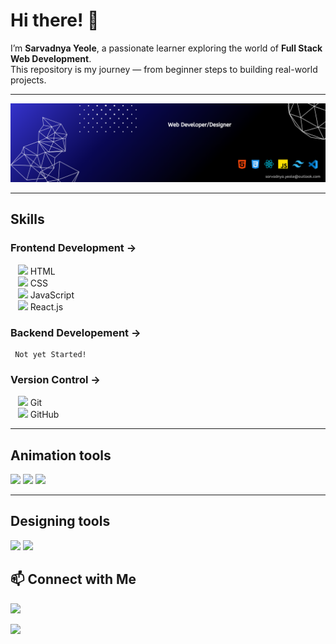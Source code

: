 # Hi there! 👋
I’m **Sarvadnya Yeole**, a passionate learner exploring the world of **Full Stack Web Development**.  
This repository is my journey — from beginner steps to building real-world projects.  

---

<img src="Profile LinkedIn Banner.png"/>

---

## Skills
  ### Frontend Development →
  <p>
   &nbsp;&nbsp;&nbsp;<img src="https://cdn.jsdelivr.net/gh/devicons/devicon/icons/html5/html5-original.svg" width="14"/> HTML <br/> 
   &nbsp;&nbsp;&nbsp;<img src="https://cdn.jsdelivr.net/gh/devicons/devicon/icons/css3/css3-original.svg" width="14"/> CSS  <br/>  
   &nbsp;&nbsp;&nbsp;<img src="https://cdn.jsdelivr.net/gh/devicons/devicon/icons/javascript/javascript-original.svg" width="14"/> JavaScript  <br/> 
   &nbsp;&nbsp;&nbsp;<img src="https://cdn.jsdelivr.net/gh/devicons/devicon/icons/react/react-original.svg" width="14"/> React.js  <br/>
  </p>

### Backend Developement →

     Not yet Started!

### Version Control → 
   <p>
  &nbsp;&nbsp;&nbsp;<img src="https://cdn.jsdelivr.net/gh/devicons/devicon/icons/git/git-original.svg" width="14"/> Git  <br/>
  &nbsp;&nbsp;&nbsp;<img src="https://img.icons8.com/ios-filled/50/ffffff/github.png" width="14"/> GitHub  
</p>

---

## Animation tools
  <img src="https://camo.githubusercontent.com/d2f2f4c0917da665a8d6603b6889415611a73f827948af1c893e72d5a8f288ee/68747470733a2f2f696d672e736869656c64732e696f2f62616467652f475341502d3838434530323f7374796c653d666f722d7468652d6261646765266c6f676f3d677265656e736f636b266c6f676f436f6c6f723d7768697465"/>
  <img src="https://camo.githubusercontent.com/04feaf3ca3b51674537f269041a12203534624832f1daa7071c877ab96945acc/68747470733a2f2f696d672e736869656c64732e696f2f62616467652f5363726f6c6c547269676765722d3030303030303f7374796c653d666f722d7468652d6261646765"/>
  <img src="https://camo.githubusercontent.com/4bc1e82e1e1a66c51199fffe7ee45891936cb6832977e98198477e14bd2a8e0b/68747470733a2f2f696d672e736869656c64732e696f2f62616467652f4c6f636f6d6f746976652532305363726f6c6c2d2532333142314632332e7376673f7374796c653d666f722d7468652d6261646765266c6f676f3d6a617661736372697074266c6f676f436f6c6f723d7768697465"/>

---

## Designing tools
<img src="https://camo.githubusercontent.com/13d794c896ea0ec127d25896985f0adfe45a43d417cd02bbff77b9cae448724b/68747470733a2f2f696d672e736869656c64732e696f2f62616467652f4669676d612d2532334632344531452e7376673f7374796c653d666f722d7468652d6261646765266c6f676f3d6669676d61266c6f676f436f6c6f723d7768697465"/>
<img src="https://camo.githubusercontent.com/df50da671ce60e6e460ea9629c10e51a40e6ea36b59a5d0bad80df18bceac14f/68747470733a2f2f696d672e736869656c64732e696f2f62616467652f43616e76612d2532333030433443432e7376673f7374796c653d666f722d7468652d6261646765266c6f676f3d43616e7661266c6f676f436f6c6f723d7768697465"/>

## 📫 Connect with Me
<p>

[<img src="https://camo.githubusercontent.com/2ba764ee201bebab04dcd5b261554f47b3e69c52eadbe3c993331aed1475aeed/68747470733a2f2f696d672e736869656c64732e696f2f62616467652f582d2532333030303030302e7376673f7374796c653d666f722d7468652d6261646765266c6f676f3d78266c6f676f436f6c6f723d7768697465"/>](https://x.com/SV_yeole_022)

[<img src="https://camo.githubusercontent.com/beb3db44043a938b2e03a24a30db0a10ccb08f1b8303cc7ea4e7bbf93e9fcda0/68747470733a2f2f696d672e736869656c64732e696f2f62616467652f4c696e6b6564496e2d2532333030373742352e7376673f7374796c653d666f722d7468652d6261646765266c6f676f3d6c696e6b6564696e266c6f676f436f6c6f723d7768697465"/>](www.linkedin.com/in/svyeole08)
</p>